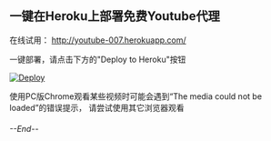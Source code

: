 ## 一键在Heroku上部署免费Youtube代理


在线试用： http://youtube-007.herokuapp.com/ 

一键部署，请点击下方的"Deploy to Heroku"按钮

[![Deploy](https://www.herokucdn.com/deploy/button.svg)](https://heroku.com/deploy)

使用PC版Chrome观看某些视频时可能会遇到“The media could not be loaded”的错误提示， 请尝试使用其它浏览器观看

###### --End--
